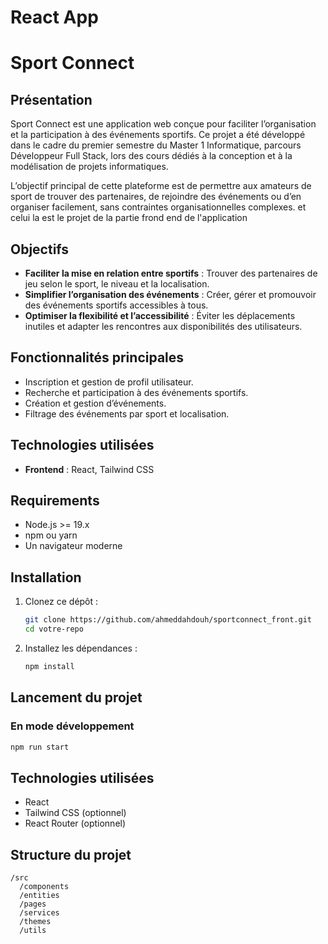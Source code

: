 # React App

# Sport Connect

## Présentation

Sport Connect est une application web conçue pour faciliter l’organisation et la participation à des événements sportifs. Ce projet a été développé dans le cadre du premier semestre du Master 1 Informatique, parcours Développeur Full Stack, lors des cours dédiés à la conception et à la modélisation de projets informatiques.

L’objectif principal de cette plateforme est de permettre aux amateurs de sport de trouver des partenaires, de rejoindre des événements ou d’en organiser facilement, sans contraintes organisationnelles complexes.
et celui la est le projet de la partie frond end de l'application


## Objectifs

- **Faciliter la mise en relation entre sportifs** : Trouver des partenaires de jeu selon le sport, le niveau et la localisation.
- **Simplifier l’organisation des événements** : Créer, gérer et promouvoir des événements sportifs accessibles à tous.
- **Optimiser la flexibilité et l’accessibilité** : Éviter les déplacements inutiles et adapter les rencontres aux disponibilités des utilisateurs.

## Fonctionnalités principales

- Inscription et gestion de profil utilisateur.
- Recherche et participation à des événements sportifs.
- Création et gestion d’événements.
- Filtrage des événements par sport et localisation.


## Technologies utilisées

- **Frontend** : React, Tailwind CSS

## Requirements
- Node.js >= 19.x
- npm ou yarn
- Un navigateur moderne

## Installation

1. Clonez ce dépôt :
   ```sh
   git clone https://github.com/ahmeddahdouh/sportconnect_front.git
   cd votre-repo
   ```

2. Installez les dépendances :
   ```sh
   npm install
   ```

## Lancement du projet

### En mode développement
```sh
npm run start
```

## Technologies utilisées
- React
- Tailwind CSS (optionnel)
- React Router (optionnel)

## Structure du projet
```
/src
  /components  
  /entities      
  /pages      
  /services       
  /themes
  /utils     
```
